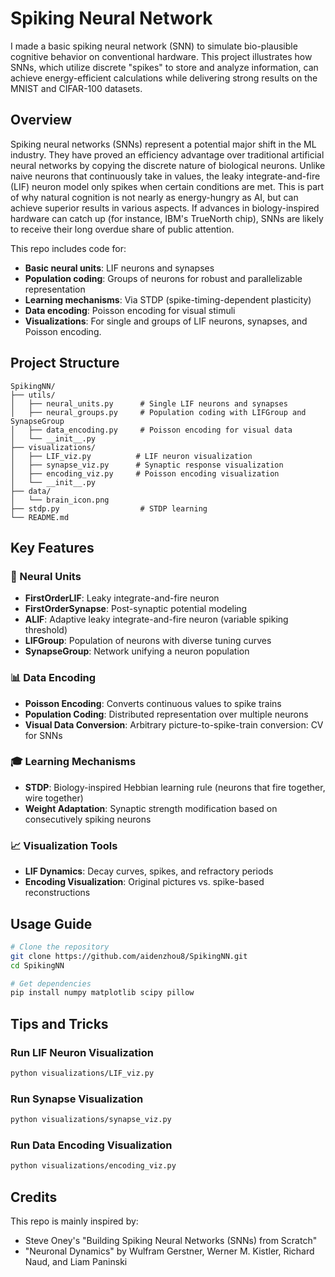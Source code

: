 # Spiking Neural Network

I made a basic spiking neural network (SNN) to simulate bio-plausible cognitive behavior on conventional hardware. This project illustrates how SNNs, which utilize discrete "spikes" to store and analyze information, can achieve energy-efficient calculations while delivering strong results on the MNIST and CIFAR-100 datasets. 

## Overview

Spiking neural networks (SNNs) represent a potential major shift in the ML industry. They have proved an efficiency advantage over traditional artificial neural networks by copying the discrete nature of biological neurons. Unlike naive neurons that continuously take in values, the leaky integrate-and-fire (LIF) neuron model only spikes when certain conditions are met. This is part of why natural cognition is not nearly as energy-hungry as AI, but can achieve superior results in various aspects. If advances in biology-inspired hardware can catch up (for instance, IBM's TrueNorth chip), SNNs are likely to receive their long overdue share of public attention. 

This repo includes code for:
- **Basic neural units**: LIF neurons and synapses
- **Population coding**: Groups of neurons for robust and parallelizable representation
- **Learning mechanisms**: Via STDP (spike-timing-dependent plasticity)
- **Data encoding**: Poisson encoding for visual stimuli
- **Visualizations**: For single and groups of LIF neurons, synapses, and Poisson encoding. 

## Project Structure

```
SpikingNN/
├── utils/                    
│   ├── neural_units.py      # Single LIF neurons and synapses
│   ├── neural_groups.py     # Population coding with LIFGroup and SynapseGroup
│   ├── data_encoding.py     # Poisson encoding for visual data
│   └── __init__.py
├── visualizations/           
│   ├── LIF_viz.py          # LIF neuron visualization
│   ├── synapse_viz.py      # Synaptic response visualization
│   ├── encoding_viz.py     # Poisson encoding visualization
│   └── __init__.py
├── data/                    
│   └── brain_icon.png     
├── stdp.py                  # STDP learning 
└── README.md
```

## Key Features

### 🧠 Neural Units
- **FirstOrderLIF**: Leaky integrate-and-fire neuron
- **FirstOrderSynapse**: Post-synaptic potential modeling
- **ALIF**: Adaptive leaky integrate-and-fire neuron (variable spiking threshold)
- **LIFGroup**: Population of neurons with diverse tuning curves
- **SynapseGroup**: Network unifying a neuron population

### 📊 Data Encoding
- **Poisson Encoding**: Converts continuous values to spike trains
- **Population Coding**: Distributed representation over multiple neurons
- **Visual Data Conversion**: Arbitrary picture-to-spike-train conversion: CV for SNNs

### 🎓 Learning Mechanisms
- **STDP**: Biology-inspired Hebbian learning rule (neurons that fire together, wire together)
- **Weight Adaptation**: Synaptic strength modification based on consecutively spiking neurons

### 📈 Visualization Tools
- **LIF Dynamics**: Decay curves, spikes, and refractory periods
- **Encoding Visualization**: Original pictures vs. spike-based reconstructions

## Usage Guide

```bash
# Clone the repository
git clone https://github.com/aidenzhou8/SpikingNN.git
cd SpikingNN

# Get dependencies
pip install numpy matplotlib scipy pillow
```

## Tips and Tricks

### Run LIF Neuron Visualization
```bash
python visualizations/LIF_viz.py
```

### Run Synapse Visualization
```bash
python visualizations/synapse_viz.py
```

### Run Data Encoding Visualization
```bash
python visualizations/encoding_viz.py
```

## Credits

This repo is mainly inspired by:
- Steve Oney's "Building Spiking Neural Networks (SNNs) from Scratch"
- "Neuronal Dynamics" by Wulfram Gerstner, Werner M. Kistler, Richard Naud, and Liam Paninski
